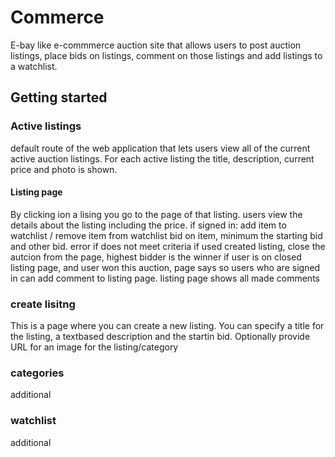 # Commerce

E-bay like e-commmerce auction site that allows users to post auction listings, place bids on listings, comment on those listings and add listings to a watchlist. 


## Getting started

### Active listings
default route of the web application that lets users view all of the current active auction listings. 
For each active listing the title, description, current price and photo is shown.

#### Listing page
By clicking ion a lising you go to the page of that listing. users view the details about the listing including the price. 
if signed in:
add item to watchlist / remove item from watchlist
bid on item, minimum the starting bid and other bid. error if does not meet criteria
if used created listing, close the autcion from the page, highest bidder is the winner
if user is on closed listing page, and user won this auction, page says so
users who are signed in can add comment to listing page. listing page shows all made comments

### create lisitng
This is a page where you can create a new listing. You can specify a title for the listing, a textbased description and the startin bid.
Optionally provide URL for an image for the listing/category

### categories
additional

### watchlist
additional
